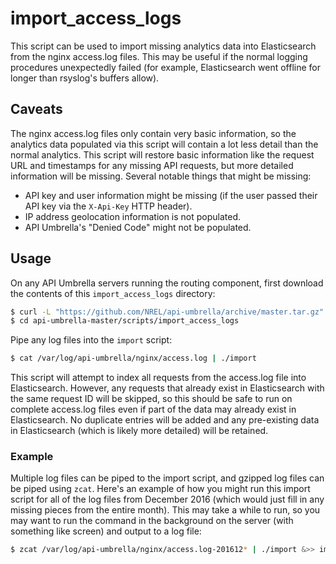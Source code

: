 # import_access_logs

This script can be used to import missing analytics data into Elasticsearch from the nginx access.log files. This may be
useful if the normal logging procedures unexpectedly failed (for example, Elasticsearch went offline for longer than
rsyslog's buffers allow).

## Caveats

The nginx access.log files only contain very basic information, so the analytics data populated via this script will
contain a lot less detail than the normal analytics. This script will restore basic information like the request URL and
timestamps for any missing API requests, but more detailed information will be missing. Several notable things that
might be missing:

-   API key and user information might be missing (if the user passed their API key via the `X-Api-Key` HTTP header).
-   IP address geolocation information is not populated.
-   API Umbrella's "Denied Code" might not be populated.

## Usage

On any API Umbrella servers running the routing component, first download the contents of this `import_access_logs`
directory:

```sh
$ curl -L "https://github.com/NREL/api-umbrella/archive/master.tar.gz" | tar -xz api-umbrella-master/scripts/import_access_logs
$ cd api-umbrella-master/scripts/import_access_logs
```

Pipe any log files into the `import` script:

```sh
$ cat /var/log/api-umbrella/nginx/access.log | ./import
```

This script will attempt to index all requests from the access.log file into Elasticsearch. However, any requests that
already exist in Elasticsearch with the same request ID will be skipped, so this should be safe to run on complete
access.log files even if part of the data may already exist in Elasticsearch. No duplicate entries will be added and any
pre-existing data in Elasticsearch (which is likely more detailed) will be retained.

### Example

Multiple log files can be piped to the import script, and gzipped log files can be piped using `zcat`. Here's an example
of how you might run this import script for all of the log files from December 2016 (which would just fill in any
missing pieces from the entire month). This may take a while to run, so you may want to run the command in the
background on the server (with something like screen) and output to a log file:

```sh
$ zcat /var/log/api-umbrella/nginx/access.log-201612* | ./import &>> import.log
```
